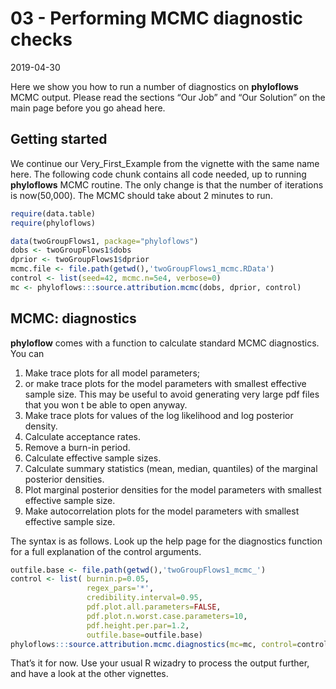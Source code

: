 03 - Performing MCMC diagnostic checks
================
2019-04-30

Here we show you how to run a number of diagnostics on **phyloflows**
MCMC output. Please read the sections “Our Job” and “Our Solution” on
the main page before you go ahead here.

## Getting started

We continue our Very\_First\_Example from the vignette with the same
name here. The following code chunk contains all code needed, up to
running **phyloflows** MCMC routine. The only change is that the number
of iterations is now\(50,000\). The MCMC should take about 2 minutes to
run.

``` r
require(data.table)
require(phyloflows)

data(twoGroupFlows1, package="phyloflows")
dobs <- twoGroupFlows1$dobs
dprior <- twoGroupFlows1$dprior
mcmc.file <- file.path(getwd(),'twoGroupFlows1_mcmc.RData')
control <- list(seed=42, mcmc.n=5e4, verbose=0)
mc <- phyloflows:::source.attribution.mcmc(dobs, dprior, control)
```

## MCMC: diagnostics

**phyloflow** comes with a function to calculate standard MCMC
diagnostics. You can

1.  Make trace plots for all model parameters;
2.  or make trace plots for the model parameters with smallest effective
    sample size. This may be useful to avoid generating very large pdf
    files that you won t be able to open anyway.
3.  Make trace plots for values of the log likelihood and log posterior
    density.
4.  Calculate acceptance rates.
5.  Remove a burn-in period.
6.  Calculate effective sample sizes.
7.  Calculate summary statistics (mean, median, quantiles) of the
    marginal posterior densities.
8.  Plot marginal posterior densities for the model parameters with
    smallest effective sample size.
9.  Make autocorrelation plots for the model parameters with smallest
    effective sample size.

The syntax is as follows. Look up the help page for the diagnostics
function for a full explanation of the control arguments.

``` r
outfile.base <- file.path(getwd(),'twoGroupFlows1_mcmc_')
control <- list( burnin.p=0.05,
                 regex_pars='*',
                 credibility.interval=0.95,
                 pdf.plot.all.parameters=FALSE,
                 pdf.plot.n.worst.case.parameters=10,
                 pdf.height.per.par=1.2,
                 outfile.base=outfile.base)
phyloflows:::source.attribution.mcmc.diagnostics(mc=mc, control=control)
```

That’s it for now. Use your usual R wizadry to process the output
further, and have a look at the other vignettes.

